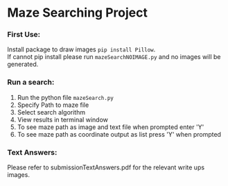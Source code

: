 # Maze Searching Project
### First Use:
Install package to draw images `pip install Pillow`. </br>
If cannot pip install please run `mazeSearchNOIMAGE.py` and no images will be generated.

### Run a search:
1. Run the python file `mazeSearch.py`
2. Specify Path to maze file
3. Select search algorithm
4. View results in terminal window
5. To see maze path as image and text file when prompted enter 'Y'
6. To see maze path as coordinate output as list press 'Y' when prompted

### Text Answers:
Please refer to submissionTextAnswers.pdf for the relevant write ups images.
